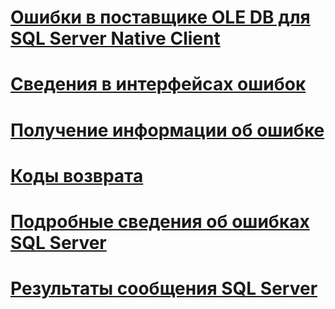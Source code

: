 
# [Ошибки в поставщике OLE DB для SQL Server Native Client](errors.md)

# [Сведения в интерфейсах ошибок](information-in-error-interfaces.md)
# [Получение информации об ошибке](retrieving-error-information.md)
# [Коды возврата](return-codes.md)
# [Подробные сведения об ошибках SQL Server](sql-server-error-detail.md)
# [Результаты сообщения SQL Server](sql-server-message-results.md)
